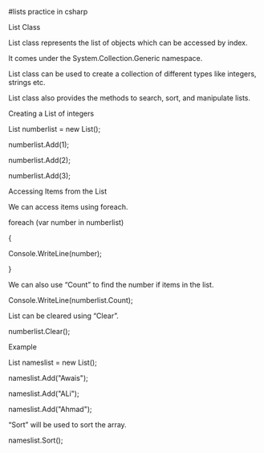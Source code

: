 #lists practice in csharp

List Class

List class represents the list of objects which can be accessed by
index.

It comes under the System.Collection.Generic namespace.

List class can be used to create a collection of different types like
integers, strings etc.

List class also provides the methods to search, sort, and manipulate
lists.

Creating a List of integers

List<int> numberlist = new List<int>();

numberlist.Add(1);

numberlist.Add(2);

numberlist.Add(3);

Accessing Items from the List

We can access items using foreach.

foreach (var number in numberlist)

{

Console.WriteLine(number);

}

We can also use “Count” to find the number if items in the list.

Console.WriteLine(numberlist.Count);

List can be cleared using “Clear”.

numberlist.Clear();

Example

List<string> nameslist = new List<string>();

nameslist.Add("Awais");

nameslist.Add("ALi");

nameslist.Add("Ahmad");

“Sort” will be used to sort the array.

nameslist.Sort();
